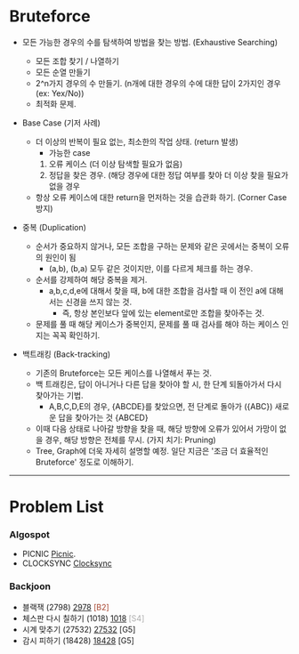 # Bruteforce

- 모든 가능한 경우의 수를 탐색하여 방법을 찾는 방법. (Exhaustive Searching)
  - 모든 조합 찾기 / 나열하기
  - 모든 순열 만들기
  - 2^n가지 경우의 수 만들기. (n개에 대한 경우의 수에 대한 답이 2가지인 경우 (ex: Yex/No))
  - 최적화 문제.


- Base Case (기저 사례)
  - 더 이상의 반복이 필요 없는, 최소한의 작업 상태. (return 발생)
    - 가능한 case
    1. 오류 케이스 (더 이상 탐색할 필요가 없음)
    2. 정답을 찾은 경우. (해당 경우에 대한 정답 여부를 찾아 더 이상 찾을 필요가 없을 경우
  - 항상 오류 케이스에 대한 return을 먼저하는 것을 습관화 하기. (Corner Case 방지)


- 중복 (Duplication)
  - 순서가 중요하지 않거나, 모든 조합을 구하는 문제와 같은 곳에서는 중복이 오류의 원인이 됨
    - (a,b), (b,a) 모두 같은 것이지만, 이를 다르게 체크를 하는 경우.
  - 순서를 강제하여 해당 중복을 제거. 
    - a,b,c,d,e에 대해서 찾을 때, b에 대한 조합을 검사할 때 이 전인 a에 대해서는 신경을 쓰지 않는 것.
      - 즉, 항상 본인보다 앞에 있는 element로만 조합을 찾아주는 것.
  - 문제를 풀 때 해당 케이스가 중복인지, 문제를 풀 때 검사를 해야 하는 케이스 인지는 꼭꼭 확인하기.


- 백트래킹 (Back-tracking)
  - 기존의 Bruteforce는 모든 케이스를 나열해서 푸는 것.
  - 백 트래킹은, 답이 아니거나 다른 답을 찾아야 할 시, 한 단계 되돌아가서 다시 찾아가는 기법.
    - A,B,C,D,E의 경우, {ABCDE}를 찾았으면, 전 단계로 돌아가 ({ABC}) 새로운 답을 찾아가는 것 {ABCED}
  - 이때 다음 상태로 나아갈 방향을 찾을 때, 해당 방향에 오류가 있어서 가망이 없을 경우, 해당 방향은 전체를 무시. (가지 치기: Pruning)
  - Tree, Graph에 더욱 자세히 설명할 예정. 일단 지금은 '조금 더 효율적인 Bruteforce' 정도로 이해하기.


--------------------------------

# Problem List
### Algospot
- PICNIC [Picnic](https://github.com/KyumKyum/Algorithm_Study/blob/main/Bruteforce/picnic.py).
- CLOCKSYNC [Clocksync](https://github.com/KyumKyum/Algorithm_Study/blob/main/Bruteforce/clocksync.py)

### Backjoon
- 블랙잭 (2798) [2978](https://github.com/KyumKyum/Algorithm_Study/blob/main/Bruteforce/2978.py) <span style="color:#A6442E;">[B2]</span>
- 체스판 다시 칠하기 (1018) [1018](https://github.com/KyumKyum/Algorithm_Study/blob/main/Bruteforce/1018.py) <span style="color:#ADADAD;">[S4]</span>
- 시계 맞추기 (27532) [27532](https://github.com/KyumKyum/Algorithm_Study/blob/main/Bruteforce/27532.py) [G5]
- 감시 피하기 (18428) [18428](https://github.com/KyumKyum/Algorithm_Study/blob/main/Bruteforce/18428.py) [G5]